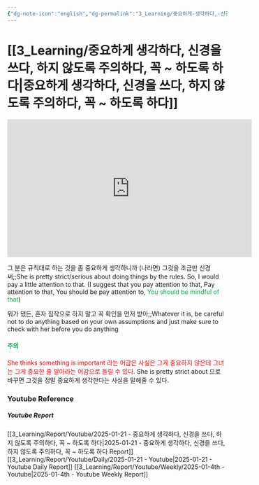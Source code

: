 ```yaml
---
{"dg-note-icon":"english","dg-permalink":"3_Learning/중요하게-생각하다,-신경을-쓰다,-하지-않도록-주의하다,-꼭-~-하도록-하다","created-date":"2025-01-21 9:22:03 am","date":"2025-01-21","type":"youtube","tags":["youtube","english","flashcards"],"aliases":null,"name":"중요하게 생각하다, 신경을 쓰다, 하지 않도록 주의하다, 꼭 ~ 하도록 하다","youtuber":"빨모쌤","channelName":"라이브 아카데미","link":"https://www.youtube.com/watch?v=2AAqxsU-GmI","img":"https://img.youtube.com/vi/2AAqxsU-GmI/0.jpg","dg-publish":true,"permalink":"/3_Learning/중요하게-생각하다,-신경을-쓰다,-하지-않도록-주의하다,-꼭-~-하도록-하다/","dgPassFrontmatter":true,"noteIcon":"english"}
---
```


# [[3_Learning/중요하게 생각하다, 신경을 쓰다, 하지 않도록 주의하다, 꼭 ~ 하도록 하다\|중요하게 생각하다, 신경을 쓰다, 하지 않도록 주의하다, 꼭 ~ 하도록 하다]]


<div class="container-root"><span></span></div><div><div class="container-root"><iframe width="560" height="315" src="https://www.youtube.com/embed/2AAqxsU-GmI" title="YouTube video player" frameborder="0" allow="accelerometer; autoplay; clipboard-write; encrypted-media; gyroscope; picture-in-picture; web-share" allowfullscreen=""></iframe></div></div>

그 분은 규칙대로 하는 것을 좀 중요하게 생각하니까 (나라면) 그것을 조금만 신경써;;She is pretty strict/serious about doing things by the rules. So, I would pay a little attention to that. (I suggest that you pay attention to that, Pay attention to that, You should be pay attention to, <font color="#00b050">You should be mindful of that</font>)
<!--SR:!2025-01-25,4,270-->
뭐가 됐든, 혼자 짐작으로 하지 말고 꼭 확인을 먼저 받아;;Whatever it is, be careful not to do anything based on your own assumptions and just make sure to check with her before you do anything
<!--SR:!2025-01-25,4,270-->

#### <font color="#00b050">주의</font>
<font color="#ff0000">She thinks something is important 라는 어감은 사실은 그게 중요하지 않은데 그녀는 그게 중요한 줄 알아라는 어감으로 들릴 수 있다. </font>
She is pretty strict about 으로 바꾸면 그것을 정말 중요하게 생각한다는 사실을 말해줄 수 있다.













### Youtube Reference
##### Youtube Report
[[3_Learning/Report/Youtube/2025-01-21 - 중요하게 생각하다, 신경을 쓰다, 하지 않도록 주의하다, 꼭 ~ 하도록 하다\|2025-01-21 - 중요하게 생각하다, 신경을 쓰다, 하지 않도록 주의하다, 꼭 ~ 하도록 하다 Report]]
[[3_Learning/Report/Youtube/Daily/2025-01-21 - Youtube\|2025-01-21 - Youtube Daily Report]]
[[3_Learning/Report/Youtube/Weekly/2025-01-4th - Youtube\|2025-01-4th - Youtube Weekly Report]]





